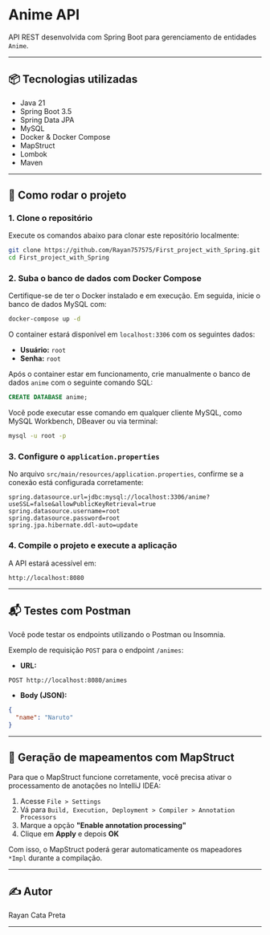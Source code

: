# Anime API

API REST desenvolvida com Spring Boot para gerenciamento de entidades `Anime`.

---

## 📦 Tecnologias utilizadas

- Java 21  
- Spring Boot 3.5  
- Spring Data JPA  
- MySQL  
- Docker & Docker Compose  
- MapStruct  
- Lombok  
- Maven  

---

## 🚀 Como rodar o projeto

### 1. Clone o repositório

Execute os comandos abaixo para clonar este repositório localmente:

```bash
git clone https://github.com/Rayan757575/First_project_with_Spring.git
cd First_project_with_Spring
````

### 2. Suba o banco de dados com Docker Compose

Certifique-se de ter o Docker instalado e em execução. Em seguida, inicie o banco de dados MySQL com:

```bash
docker-compose up -d
```

O container estará disponível em `localhost:3306` com os seguintes dados:

* **Usuário:** `root`
* **Senha:** `root`

Após o container estar em funcionamento, crie manualmente o banco de dados `anime` com o seguinte comando SQL:

```sql
CREATE DATABASE anime;
```

Você pode executar esse comando em qualquer cliente MySQL, como MySQL Workbench, DBeaver ou via terminal:

```bash
mysql -u root -p
```

### 3. Configure o `application.properties`

No arquivo `src/main/resources/application.properties`, confirme se a conexão está configurada corretamente:

```properties
spring.datasource.url=jdbc:mysql://localhost:3306/anime?useSSL=false&allowPublicKeyRetrieval=true
spring.datasource.username=root
spring.datasource.password=root
spring.jpa.hibernate.ddl-auto=update
```

### 4. Compile o projeto e execute a aplicação

A API estará acessível em:

```
http://localhost:8080
```

---

## 📬 Testes com Postman

Você pode testar os endpoints utilizando o Postman ou Insomnia.

Exemplo de requisição `POST` para o endpoint `/animes`:

* **URL:**

```bash
POST http://localhost:8080/animes
```

* **Body (JSON):**

```json
{
  "name": "Naruto"
}
```

---

## 🔧 Geração de mapeamentos com MapStruct

Para que o MapStruct funcione corretamente, você precisa ativar o processamento de anotações no IntelliJ IDEA:

1. Acesse `File > Settings`
2. Vá para `Build, Execution, Deployment > Compiler > Annotation Processors`
3. Marque a opção **"Enable annotation processing"**
4. Clique em **Apply** e depois **OK**

Com isso, o MapStruct poderá gerar automaticamente os mapeadores `*Impl` durante a compilação.

---

## ✍️ Autor

Rayan Cata Preta

---
